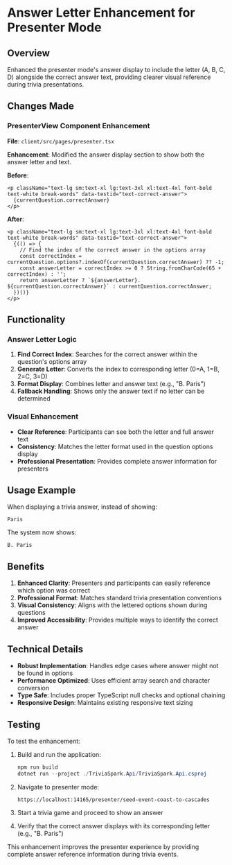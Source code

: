 # Answer Letter Enhancement for Presenter Mode

## Overview

Enhanced the presenter mode's answer display to include the letter (A, B, C, D) alongside the correct answer text, providing clearer visual reference during trivia presentations.

## Changes Made

### PresenterView Component Enhancement

**File**: `client/src/pages/presenter.tsx`

**Enhancement**: Modified the answer display section to show both the answer letter and text.

**Before**:

```tsx
<p className="text-lg sm:text-xl lg:text-3xl xl:text-4xl font-bold text-white break-words" data-testid="text-correct-answer">
  {currentQuestion.correctAnswer}
</p>
```

**After**:

```tsx
<p className="text-lg sm:text-xl lg:text-3xl xl:text-4xl font-bold text-white break-words" data-testid="text-correct-answer">
  {(() => {
    // Find the index of the correct answer in the options array
    const correctIndex = currentQuestion.options?.indexOf(currentQuestion.correctAnswer) ?? -1;
    const answerLetter = correctIndex >= 0 ? String.fromCharCode(65 + correctIndex) : '';
    return answerLetter ? `${answerLetter}. ${currentQuestion.correctAnswer}` : currentQuestion.correctAnswer;
  })()}
</p>
```

## Functionality

### Answer Letter Logic

1. **Find Correct Index**: Searches for the correct answer within the question's options array
2. **Generate Letter**: Converts the index to corresponding letter (0=A, 1=B, 2=C, 3=D)
3. **Format Display**: Combines letter and answer text (e.g., "B. Paris")
4. **Fallback Handling**: Shows only the answer text if no letter can be determined

### Visual Enhancement

- **Clear Reference**: Participants can see both the letter and full answer text
- **Consistency**: Matches the letter format used in the question options display
- **Professional Presentation**: Provides complete answer information for presenters

## Usage Example

When displaying a trivia answer, instead of showing:

```
Paris
```

The system now shows:

```
B. Paris
```

## Benefits

1. **Enhanced Clarity**: Presenters and participants can easily reference which option was correct
2. **Professional Format**: Matches standard trivia presentation conventions
3. **Visual Consistency**: Aligns with the lettered options shown during questions
4. **Improved Accessibility**: Provides multiple ways to identify the correct answer

## Technical Details

- **Robust Implementation**: Handles edge cases where answer might not be found in options
- **Performance Optimized**: Uses efficient array search and character conversion
- **Type Safe**: Includes proper TypeScript null checks and optional chaining
- **Responsive Design**: Maintains existing responsive text sizing

## Testing

To test the enhancement:

1. Build and run the application:

   ```powershell
   npm run build
   dotnet run --project ./TriviaSpark.Api/TriviaSpark.Api.csproj
   ```

2. Navigate to presenter mode:

   ```
   https://localhost:14165/presenter/seed-event-coast-to-cascades
   ```

3. Start a trivia game and proceed to show an answer
4. Verify that the correct answer displays with its corresponding letter (e.g., "B. Paris")

This enhancement improves the presenter experience by providing complete answer reference information during trivia events.
